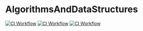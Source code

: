 # AlgorithmsAndDataStructures
[![CI Workflow](https://github.com/sergey-cherepanov1/AaDS/actions/workflows/assignment1.yml/badge.svg)](https://github.com/sergey-cherepanov1/AaDS/actions/workflows/assignment1.yml)
[![CI Workflow](https://github.com/sergey-cherepanov1/AaDS/actions/workflows/assignment2.yml/badge.svg)](https://github.com/sergey-cherepanov1/AaDS/actions/workflows/assignment2.yml)
[![CI Workflow](https://github.com/sergey-cherepanov1/AaDS/actions/workflows/assignment3.yml/badge.svg)](https://github.com/sergey-cherepanov1/AaDS/actions/workflows/assignment3.yml)
